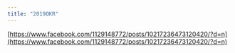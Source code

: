 ```yaml
---
title: "2019OKR"
---
```


[https://www.facebook.com/1129148772/posts/10217236473120420/?d=n](https://www.facebook.com/1129148772/posts/10217236473120420/?d=n)
